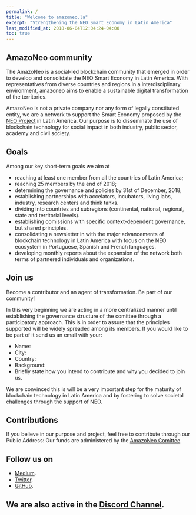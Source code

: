 ```yaml
---
permalink: /
title: "Welcome to amazoneo.la"
excerpt: "Strengthening the NEO Smart Economy in Latin America"
last_modified_at: 2018-06-04T12:04:24-04:00
toc: true
---
```


## AmazoNeo community

The AmazoNeo is a social-led blockchain community that emerged in order to develop and consolidate the NEO Smart Economy in Latin America. With representatives from diverse countries and regions in a interdisciplinary environment, amazoneo aims to enable a sustainable digital transformation of the territories.

AmazoNeo is not a private company nor any form of legally constituted entity, we are a network to support the Smart Economy proposed by the [NEO Project](https://github.com/neo-project) in Latin America. Our purpose is to disseminate the use of blockchain technology for social impact in both industry, public sector, academy and civil society.

## Goals 

Among our key short-term goals we aim at
- reaching at least one member from all the countries of Latin America;
- reaching 25 members by the end of 2018;
- determining the governance and policies by 31st of December, 2018;
- establishing partnerships with accelators, incubators, living labs, industry, research centers and think tanks.
- dividing into countries and subregions (continental, national, regional, state and territorial levels).
- establishing comissions with specific context-dependent governance, but shared principles. 
- consolidating a newsletter in with the major advancements of blockchain technology in Latin America with focus on the NEO ecosystem in Portuguese, Spanish and French languages. 
- developing monthly reports about the expansion of the network both terms of partnered individuals and organizations. 

## Join us

Become a contributor and an agent of transformation. Be part of our community! 

In this very beginning we are acting in a more centralized manner until establishing the governance structure of the comittee through a participatory approach. This is in order to assure that the principles supported will be widely spreaded among its members. If you would like to be part of it send us an email with your:

- Name:
- City:
- Country: 
- Background:
- Briefly state how you intend to contribute and why you decided to join us. 

We are convinced this is will be a very important step for the maturity of blockchain technology in Latin America and by fostering to solve societal challenges through the support of NEO.

## Contributions

If you believe in our purpose and project, feel free to contribute through our Public Address: 
Our funds are administered by the [AmazoNeo Comittee](https://github.com/amazoneo-la/governance)

## Follow us on

- [Medium](https://medium.com/amazoneo).
- [Twitter](https//twitter.com/amazoneo_la).
- [GitHub](https://github.com/amazoneo-la).

## We are also active in the [Discord Channel](https://discord.gg/gTEddmq).

